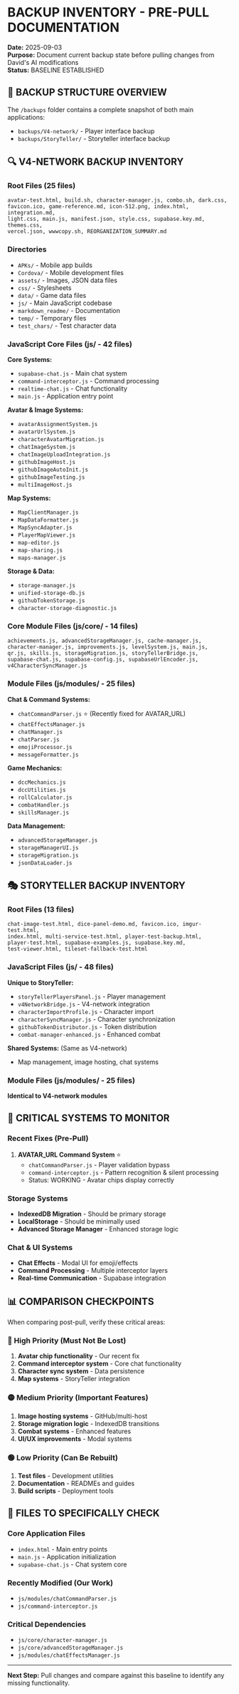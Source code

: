 # BACKUP INVENTORY - PRE-PULL DOCUMENTATION
**Date:** 2025-09-03  
**Purpose:** Document current backup state before pulling changes from David's AI modifications  
**Status:** BASELINE ESTABLISHED

## 📁 BACKUP STRUCTURE OVERVIEW

The `/backups` folder contains a complete snapshot of both main applications:
- `backups/V4-network/` - Player interface backup
- `backups/StoryTeller/` - Storyteller interface backup

## 🔍 V4-NETWORK BACKUP INVENTORY

### Root Files (25 files)
```
avatar-test.html, build.sh, character-manager.js, combo.sh, dark.css, 
favicon.ico, game-reference.md, icon-512.png, index.html, integration.md, 
light.css, main.js, manifest.json, style.css, supabase.key.md, themes.css, 
vercel.json, wwwcopy.sh, REORGANIZATION_SUMMARY.md
```

### Directories
- `APKs/` - Mobile app builds
- `Cordova/` - Mobile development files  
- `assets/` - Images, JSON data files
- `css/` - Stylesheets
- `data/` - Game data files
- `js/` - Main JavaScript codebase
- `markdown_readme/` - Documentation
- `temp/` - Temporary files
- `test_chars/` - Test character data

### JavaScript Core Files (js/ - 42 files)
**Core Systems:**
- `supabase-chat.js` - Main chat system
- `command-interceptor.js` - Command processing
- `realtime-chat.js` - Chat functionality
- `main.js` - Application entry point

**Avatar & Image Systems:**
- `avatarAssignmentSystem.js`
- `avatarUrlSystem.js` 
- `characterAvatarMigration.js`
- `chatImageSystem.js`
- `chatImageUploadIntegration.js`
- `githubImageHost.js`
- `githubImageAutoInit.js`
- `githubImageTesting.js`
- `multiImageHost.js`

**Map Systems:**
- `MapClientManager.js`
- `MapDataFormatter.js`
- `MapSyncAdapter.js`
- `PlayerMapViewer.js`
- `map-editor.js`
- `map-sharing.js`
- `maps-manager.js`

**Storage & Data:**
- `storage-manager.js`
- `unified-storage-db.js`
- `githubTokenStorage.js`
- `character-storage-diagnostic.js`

### Core Module Files (js/core/ - 14 files)
```
achievements.js, advancedStorageManager.js, cache-manager.js, 
character-manager.js, improvements.js, levelSystem.js, main.js, 
qr.js, skills.js, storageMigration.js, storyTellerBridge.js, 
supabase-chat.js, supabase-config.js, supabaseUrlEncoder.js, 
v4CharacterSyncManager.js
```

### Module Files (js/modules/ - 25 files)
**Chat & Command Systems:**
- `chatCommandParser.js` ⭐ (Recently fixed for AVATAR_URL)
- `chatEffectsManager.js`
- `chatManager.js`
- `chatParser.js`
- `emojiProcessor.js`
- `messageFormatter.js`

**Game Mechanics:**
- `dccMechanics.js`
- `dccUtilities.js`
- `rollCalculator.js`
- `combatHandler.js`
- `skillsManager.js`

**Data Management:**
- `advancedStorageManager.js`
- `storageManagerUI.js`
- `storageMigration.js`
- `jsonDataLoader.js`

## 🎭 STORYTELLER BACKUP INVENTORY

### Root Files (13 files)
```
chat-image-test.html, dice-panel-demo.md, favicon.ico, imgur-test.html, 
index.html, multi-service-test.html, player-test-backup.html, 
player-test.html, supabase-examples.js, supabase.key.md, 
test-viewer.html, tileset-fallback-test.html
```

### JavaScript Files (js/ - 48 files)
**Unique to StoryTeller:**
- `storyTellerPlayersPanel.js` - Player management
- `v4NetworkBridge.js` - V4-network integration
- `characterImportProfile.js` - Character import
- `characterSyncManager.js` - Character synchronization
- `githubTokenDistributor.js` - Token distribution
- `combat-manager-enhanced.js` - Enhanced combat

**Shared Systems:** (Same as V4-network)
- Map management, image hosting, chat systems

### Module Files (js/modules/ - 25 files)
**Identical to V4-network modules**

## 🔧 CRITICAL SYSTEMS TO MONITOR

### Recent Fixes (Pre-Pull)
1. **AVATAR_URL Command System** ⭐
   - `chatCommandParser.js` - Player validation bypass
   - `command-interceptor.js` - Pattern recognition & silent processing
   - Status: WORKING - Avatar chips display correctly

### Storage Systems
- **IndexedDB Migration** - Should be primary storage
- **LocalStorage** - Should be minimally used
- **Advanced Storage Manager** - Enhanced storage logic

### Chat & UI Systems
- **Chat Effects** - Modal UI for emoji/effects
- **Command Processing** - Multiple interceptor layers
- **Real-time Communication** - Supabase integration

## 📊 COMPARISON CHECKPOINTS

When comparing post-pull, verify these critical areas:

### 🔴 High Priority (Must Not Be Lost)
1. **Avatar chip functionality** - Our recent fix
2. **Command interceptor system** - Core chat functionality
3. **Character sync system** - Data persistence
4. **Map systems** - StoryTeller integration

### 🟡 Medium Priority (Important Features)
1. **Image hosting systems** - GitHub/multi-host
2. **Storage migration logic** - IndexedDB transitions
3. **Combat systems** - Enhanced features
4. **UI/UX improvements** - Modal systems

### 🟢 Low Priority (Can Be Rebuilt)
1. **Test files** - Development utilities
2. **Documentation** - READMEs and guides
3. **Build scripts** - Deployment tools

## 📝 FILES TO SPECIFICALLY CHECK

### Core Application Files
- `index.html` - Main entry points
- `main.js` - Application initialization
- `supabase-chat.js` - Chat system core

### Recently Modified (Our Work)
- `js/modules/chatCommandParser.js` 
- `js/command-interceptor.js`

### Critical Dependencies
- `js/core/character-manager.js`
- `js/core/advancedStorageManager.js`
- `js/modules/chatEffectsManager.js`

---
**Next Step:** Pull changes and compare against this baseline to identify any missing functionality.
